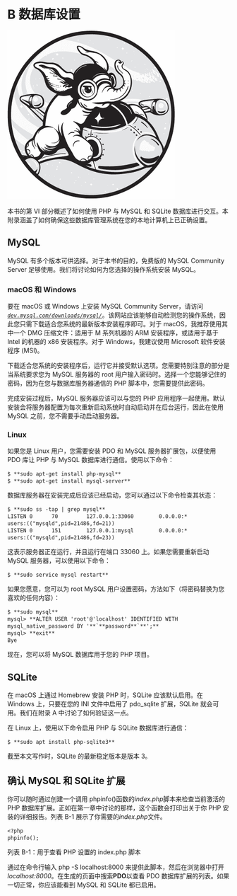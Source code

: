 <hgroup>

# B 数据库设置

</hgroup>

![](img/opener.jpg)

本书的第 VI 部分概述了如何使用 PHP 与 MySQL 和 SQLite 数据库进行交互。本附录涵盖了如何确保这些数据库管理系统在您的本地计算机上已正确设置。

## MySQL

MySQL 有多个版本可供选择。对于本书的目的，免费版的 MySQL Community Server 足够使用。我们将讨论如何为您选择的操作系统安装 MySQL。

### macOS 和 Windows

要在 macOS 或 Windows 上安装 MySQL Community Server，请访问 *[`dev.mysql.com/downloads/mysql/`](https://dev.mysql.com/downloads/mysql/)*。该网站应该能够自动检测您的操作系统，因此您只需下载适合您系统的最新版本安装程序即可。对于 macOS，我推荐使用其中一个 DMG 压缩文件：适用于 M 系列机器的 ARM 安装程序，或适用于基于 Intel 的机器的 x86 安装程序。对于 Windows，我建议使用 Microsoft 软件安装程序 (MSI)。

下载适合您系统的安装程序后，运行它并接受默认选项。您需要特别注意的部分是当系统要求您为 MySQL 服务器的 root 用户输入密码时。选择一个您能够记住的密码，因为在您与数据库服务器通信的 PHP 脚本中，您需要提供此密码。

完成安装过程后，MySQL 服务器应该可以与您的 PHP 应用程序一起使用。默认安装会将服务器配置为每次重新启动系统时自动启动并在后台运行，因此在使用 MySQL 之前，您不需要手动启动服务器。

### Linux

如果您是 Linux 用户，您需要安装 PDO 和 MySQL 服务器扩展包，以便使用 PDO 库让 PHP 与 MySQL 数据库进行通信。使用以下命令：

```
$ **sudo apt-get install php-mysql**
$ **sudo apt-get install mysql-server**
```

数据库服务器在安装完成后应该已经启动，您可以通过以下命令检查其状态：

```
$ **sudo ss -tap | grep mysql**
LISTEN 0      70         127.0.0.1:33060        0.0.0.0:*
users:(("mysqld",pid=21486,fd=21))
LISTEN 0      151        127.0.0.1:mysql        0.0.0.0:*
users:(("mysqld",pid=21486,fd=23))
```

这表示服务器正在运行，并且运行在端口 33060 上。如果您需要重新启动 MySQL 服务器，可以使用以下命令：

```
$ **sudo service mysql restart**
```

如果您愿意，您可以为 root MySQL 用户设置密码，方法如下（将密码替换为您喜欢的任何内容）：

```
$ **sudo mysql**
mysql> **ALTER USER 'root'@'localhost' IDENTIFIED WITH mysql_native_password BY '**`**password**`**';**
mysql> **exit**
Bye
```

现在，您可以将 MySQL 数据库用于您的 PHP 项目。

## SQLite

在 macOS 上通过 Homebrew 安装 PHP 时，SQLite 应该默认启用。在 Windows 上，只要在您的 INI 文件中启用了 pdo_sqlite 扩展，SQLite 就会可用。我们在附录 A 中讨论了如何验证这一点。

在 Linux 上，使用以下命令启用 PHP 与 SQLite 数据库进行通信：

```
$ **sudo apt install php-sqlite3**
```

截至本文写作时，SQLite 的最新稳定版本是版本 3。

## 确认 MySQL 和 SQLite 扩展

你可以随时通过创建一个调用 phpinfo()函数的*index.php*脚本来检查当前激活的 PHP 数据库扩展。正如在第一章中讨论的那样，这个函数会打印出关于你 PHP 安装的详细报告。列表 B-1 展示了你需要的*index.php*文件。

```
<?php
phpinfo();
```

列表 B-1：用于查看 PHP 设置的 index.php 脚本

通过在命令行输入 php -S localhost:8000 来提供此脚本，然后在浏览器中打开*localhost:8000*。在生成的页面中搜索**PDO**以查看 PDO 数据库扩展的列表。如果一切正常，你应该能看到 MySQL 和 SQLite 都已启用。
